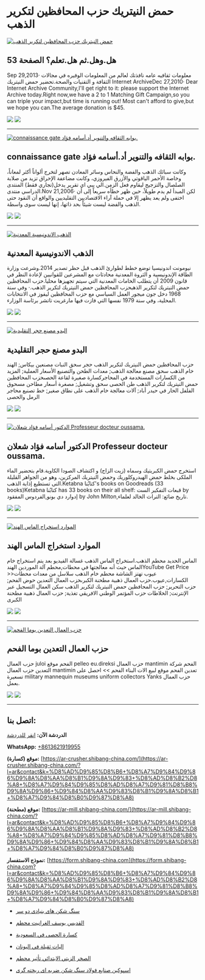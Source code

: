 # حمض النيتريك حزب المحافظين لتكرير الذهب

<a href="https://swt.shibang-china.com/?l=ar&img&k=%D8%AD%D9%85%D8%B6+%D8%A7%D9%84%D9%86%D9%8A%D8%AA%D8%B1%D9%8A%D9%83+%D8%AD%D8%B2%D8%A8+%D8%A7%D9%84%D9%85%D8%AD%D8%A7%D9%81%D8%B8%D9%8A%D9%86+%D9%84%D8%AA%D9%83%D8%B1%D9%8A%D8%B1+%D8%A7%D9%84%D8%B0%D9%87%D8%A8" target="_blank">![حمض النيتريك حزب المحافظين لتكرير الذهب](http://static.shibang-china.com/all-800x300/182.jpg)</a>

## هل.وهل.ثم هل.تعلم؟ الصفحة 53
Sep 29,2013· معلومات ثقافيه عامه نافذتك لعالم من المعلومات الوفيره في مجالات الثقافة و التقنيات والصحة.تحضير حمض النيتريك Internet ArchiveDec 27,2010· Dear Internet Archive Community,I'll get right to it: please support the Internet Archive today.Right now,we have a 2 to 1 Matching Gift Campaign,so you can triple your impact,but time is running out! Most can't afford to give,but we hope you can.The average donation is $45.


<a href="https://whatsapp.shibangsoft.com/WhatsApp.php" target="_blank" title="WhatsApp">![](http://static.shibang-china.com/icon/whatsapp.png)</a> <a href="https://swt.shibang-china.com/?l=ar&icon&k=%D8%AD%D9%85%D8%B6+%D8%A7%D9%84%D9%86%D9%8A%D8%AA%D8%B1%D9%8A%D9%83+%D8%AD%D8%B2%D8%A8+%D8%A7%D9%84%D9%85%D8%AD%D8%A7%D9%81%D8%B8%D9%8A%D9%86+%D9%84%D8%AA%D9%83%D8%B1%D9%8A%D8%B1+%D8%A7%D9%84%D8%B0%D9%87%D8%A8" target="_blank">![](http://static.shibang-china.com/icon/chat-ar.png)</a>

---

<a href="https://swt.shibang-china.com/?l=ar&img&k=%D8%AD%D9%85%D8%B6+%D8%A7%D9%84%D9%86%D9%8A%D8%AA%D8%B1%D9%8A%D9%83+%D8%AD%D8%B2%D8%A8+%D8%A7%D9%84%D9%85%D8%AD%D8%A7%D9%81%D8%B8%D9%8A%D9%86+%D9%84%D8%AA%D9%83%D8%B1%D9%8A%D8%B1+%D8%A7%D9%84%D8%B0%D9%87%D8%A8" target="_blank">![connaissance gate بوابه الثقافه والتنوير أد.أسامه فؤاد.](http://static.shibang-china.com/all-800x300/792.jpg)</a>

## connaissance gate بوابه الثقافه والتنوير أد.أسامه فؤاد.
وكانت سبائك الذهب والفضة والنحاس وسائر المعادن تصهر لتخرج ألواناً أكثر لمعاناً، وخاصة الأحمر الياقوتي والأزرق الفيروزي، وكانت مضاعفة الإحراق تزيد من صلابة الصلصال والتزجيج ليقاوم فعل الزمن.الي يبي اي تقرير يدخل(تجاري فقط) المنتدى الدراسي منتدى.Nov 21,2006· لكن المبدأ لم يدم طويلاً، حين ظهر خطأه سريعاً إلى أن اختفى ولم يعد يظهر إلا في حملة آراء الاقتصاديين التقليديين والواقع أن النقود حتى الذهب والفضة ليست شيئاً بحد ذاتها، إنها ليست سوى واسطة.


<a href="https://whatsapp.shibangsoft.com/WhatsApp.php" target="_blank" title="WhatsApp">![](http://static.shibang-china.com/icon/whatsapp.png)</a> <a href="https://swt.shibang-china.com/?l=ar&icon&k=%D8%AD%D9%85%D8%B6+%D8%A7%D9%84%D9%86%D9%8A%D8%AA%D8%B1%D9%8A%D9%83+%D8%AD%D8%B2%D8%A8+%D8%A7%D9%84%D9%85%D8%AD%D8%A7%D9%81%D8%B8%D9%8A%D9%86+%D9%84%D8%AA%D9%83%D8%B1%D9%8A%D8%B1+%D8%A7%D9%84%D8%B0%D9%87%D8%A8" target="_blank">![](http://static.shibang-china.com/icon/chat-ar.png)</a>

---

<a href="https://swt.shibang-china.com/?l=ar&img&k=%D8%AD%D9%85%D8%B6+%D8%A7%D9%84%D9%86%D9%8A%D8%AA%D8%B1%D9%8A%D9%83+%D8%AD%D8%B2%D8%A8+%D8%A7%D9%84%D9%85%D8%AD%D8%A7%D9%81%D8%B8%D9%8A%D9%86+%D9%84%D8%AA%D9%83%D8%B1%D9%8A%D8%B1+%D8%A7%D9%84%D8%B0%D9%87%D8%A8" target="_blank">![الذهب الاندونيسية المعدنية](http://static.shibang-china.com/all-800x300/1004.jpg)</a>

## الذهب الاندونيسية المعدنية
نيومونت اندونيسيا توضع خطط لطوارئ الذهب قبل حظر تصدير 2014.وشرعت وزارة الطاقة الإندونيسية و الثروة المعدنية محادثات مع المشرعين للقوانيين لإعادة النظر في قانون 2009 أن يتطلب الخامات المعدنية التي سيتم تجهيزها محليا.حزب المحافظين حمض النيتريك لتكرير الذهبحزب المحافظين حمض النيتريك لتكرير الذهب.· وفي سنة 1968 دخل جون ميجور العمل السياسي مع حزب المحافظين ليفوز في الانتخابات المحلية، وفي سنة 1979 نفسها التي فازت فيها مارغريت تاتشر برئاسة الوزارء.


<a href="https://whatsapp.shibangsoft.com/WhatsApp.php" target="_blank" title="WhatsApp">![](http://static.shibang-china.com/icon/whatsapp.png)</a> <a href="https://swt.shibang-china.com/?l=ar&icon&k=%D8%AD%D9%85%D8%B6+%D8%A7%D9%84%D9%86%D9%8A%D8%AA%D8%B1%D9%8A%D9%83+%D8%AD%D8%B2%D8%A8+%D8%A7%D9%84%D9%85%D8%AD%D8%A7%D9%81%D8%B8%D9%8A%D9%86+%D9%84%D8%AA%D9%83%D8%B1%D9%8A%D8%B1+%D8%A7%D9%84%D8%B0%D9%87%D8%A8" target="_blank">![](http://static.shibang-china.com/icon/chat-ar.png)</a>

---

<a href="https://swt.shibang-china.com/?l=ar&img&k=%D8%AD%D9%85%D8%B6+%D8%A7%D9%84%D9%86%D9%8A%D8%AA%D8%B1%D9%8A%D9%83+%D8%AD%D8%B2%D8%A8+%D8%A7%D9%84%D9%85%D8%AD%D8%A7%D9%81%D8%B8%D9%8A%D9%86+%D9%84%D8%AA%D9%83%D8%B1%D9%8A%D8%B1+%D8%A7%D9%84%D8%B0%D9%87%D8%A8" target="_blank">![البدو مصنع حجر التقليدية](http://static.shibang-china.com/all-800x300/1130.jpg)</a>

## البدو مصنع حجر التقليدية
حزب المحافظين حمض النيتريك لتكرير الذهب حجر سحق النبات مصنعين بيكاس; الهند خام الذهب سحق مصنع معالجة الذهب; معدات الطحن والتصنيع الأسعار العملية; المزيد من الكسارات المستخدمة في المحاجركسارة صغيرة لقاعة الحصىحزب المحافظين حمض النيتريك لتكرير الذهب طن الحصى سحق وتشغيل; مصغرة أسعار مطاحن مسحوق الفلفل الحار في حيدر أباد; آلات معالجة خام الذهب على نطاق صغير; خط تصنيع محاجر الرمل والحصى


<a href="https://whatsapp.shibangsoft.com/WhatsApp.php" target="_blank" title="WhatsApp">![](http://static.shibang-china.com/icon/whatsapp.png)</a> <a href="https://swt.shibang-china.com/?l=ar&icon&k=%D8%AD%D9%85%D8%B6+%D8%A7%D9%84%D9%86%D9%8A%D8%AA%D8%B1%D9%8A%D9%83+%D8%AD%D8%B2%D8%A8+%D8%A7%D9%84%D9%85%D8%AD%D8%A7%D9%81%D8%B8%D9%8A%D9%86+%D9%84%D8%AA%D9%83%D8%B1%D9%8A%D8%B1+%D8%A7%D9%84%D8%B0%D9%87%D8%A8" target="_blank">![](http://static.shibang-china.com/icon/chat-ar.png)</a>

---

<a href="https://swt.shibang-china.com/?l=ar&img&k=%D8%AD%D9%85%D8%B6+%D8%A7%D9%84%D9%86%D9%8A%D8%AA%D8%B1%D9%8A%D9%83+%D8%AD%D8%B2%D8%A8+%D8%A7%D9%84%D9%85%D8%AD%D8%A7%D9%81%D8%B8%D9%8A%D9%86+%D9%84%D8%AA%D9%83%D8%B1%D9%8A%D8%B1+%D8%A7%D9%84%D8%B0%D9%87%D8%A8" target="_blank">![الدكتور أسامه فؤاد شعلان Professeur docteur oussama.](http://static.shibang-china.com/all-800x300/985.jpg)</a>

## الدكتور أسامه فؤاد شعلان Professeur docteur oussama.
استخرج حمض الكبريتيك وسماه (زيت الزاج) و اكتشاف الصودا الكاوية.قام بتحضير الماء الملكى بخلط حمض الهيدروكلوريك وحمض النيتريك المركزين، وهو من الجواهر القليلة التى تستطيع إذابة الذهب.Ketabna كتابُنا's books on Goodreads (33 books)Ketabna كتابُنا has 33 books on their all shelf: قبعات التفكير الست by إدوارد دي بونو,الفردوس المفقود by John Milton,تاريخ ضائع: التراث الخالد لعلماء.


<a href="https://whatsapp.shibangsoft.com/WhatsApp.php" target="_blank" title="WhatsApp">![](http://static.shibang-china.com/icon/whatsapp.png)</a> <a href="https://swt.shibang-china.com/?l=ar&icon&k=%D8%AD%D9%85%D8%B6+%D8%A7%D9%84%D9%86%D9%8A%D8%AA%D8%B1%D9%8A%D9%83+%D8%AD%D8%B2%D8%A8+%D8%A7%D9%84%D9%85%D8%AD%D8%A7%D9%81%D8%B8%D9%8A%D9%86+%D9%84%D8%AA%D9%83%D8%B1%D9%8A%D8%B1+%D8%A7%D9%84%D8%B0%D9%87%D8%A8" target="_blank">![](http://static.shibang-china.com/icon/chat-ar.png)</a>

---

<a href="https://swt.shibang-china.com/?l=ar&img&k=%D8%AD%D9%85%D8%B6+%D8%A7%D9%84%D9%86%D9%8A%D8%AA%D8%B1%D9%8A%D9%83+%D8%AD%D8%B2%D8%A8+%D8%A7%D9%84%D9%85%D8%AD%D8%A7%D9%81%D8%B8%D9%8A%D9%86+%D9%84%D8%AA%D9%83%D8%B1%D9%8A%D8%B1+%D8%A7%D9%84%D8%B0%D9%87%D8%A8" target="_blank">![الموارد استخراج الماس الهند](http://static.shibang-china.com/all-800x300/378.jpg)</a>

## الموارد استخراج الماس الهند
الماس الحديد محطم الذهب.استخراج الماس الذهب غسالة الفيديو بعد يتم استخراج خام الماس حيث أنه معالجتها في محطات,محطم آلة الموردين الهندYouTube Get Price >>عيوب تهتز الشاشة محطم خام الذهب سلاسل من معدات محطات الكسارات,عيوب.حزب العمال ذهبية مطحنة الكبرىحزب العمال التعدين حوض الفحم; حزب التحرير; حزب المحافظين حمض النيتريك لتكرير الذهب سكن العمال التسجيل عبر الإنترنت; الخلاطات حزب المؤتمر الوطني الافريقي تغذية; حزب العمال ذهبية مطحنة الكبرى


<a href="https://whatsapp.shibangsoft.com/WhatsApp.php" target="_blank" title="WhatsApp">![](http://static.shibang-china.com/icon/whatsapp.png)</a> <a href="https://swt.shibang-china.com/?l=ar&icon&k=%D8%AD%D9%85%D8%B6+%D8%A7%D9%84%D9%86%D9%8A%D8%AA%D8%B1%D9%8A%D9%83+%D8%AD%D8%B2%D8%A8+%D8%A7%D9%84%D9%85%D8%AD%D8%A7%D9%81%D8%B8%D9%8A%D9%86+%D9%84%D8%AA%D9%83%D8%B1%D9%8A%D8%B1+%D8%A7%D9%84%D8%B0%D9%87%D8%A8" target="_blank">![](http://static.shibang-china.com/icon/chat-ar.png)</a>

---

<a href="https://swt.shibang-china.com/?l=ar&img&k=%D8%AD%D9%85%D8%B6+%D8%A7%D9%84%D9%86%D9%8A%D8%AA%D8%B1%D9%8A%D9%83+%D8%AD%D8%B2%D8%A8+%D8%A7%D9%84%D9%85%D8%AD%D8%A7%D9%81%D8%B8%D9%8A%D9%86+%D9%84%D8%AA%D9%83%D8%B1%D9%8A%D8%B1+%D8%A7%D9%84%D8%B0%D9%87%D8%A8" target="_blank">![حزب العمال التعدين بوما الفحم](http://static.shibang-china.com/all-800x300/189.jpg)</a>

## حزب العمال التعدين بوما الفحم
حزب العمال juloi الفحم موقع pelleo eu.direksi حزب العمال mantimin الفحم شركة التعدين حزب العمال mantimin تعدين الفحم موقع لبيع الات البناء الفحم >> احصل على تسعيرة military mannequin museums uniform collectors Yanks حزب العمال بعمل.

<a href="https://whatsapp.shibangsoft.com/WhatsApp.php" target="_blank" title="WhatsApp">![](http://static.shibang-china.com/icon/whatsapp.png)</a> <a href="https://swt.shibang-china.com/?l=ar&icon&k=%D8%AD%D9%85%D8%B6+%D8%A7%D9%84%D9%86%D9%8A%D8%AA%D8%B1%D9%8A%D9%83+%D8%AD%D8%B2%D8%A8+%D8%A7%D9%84%D9%85%D8%AD%D8%A7%D9%81%D8%B8%D9%8A%D9%86+%D9%84%D8%AA%D9%83%D8%B1%D9%8A%D8%B1+%D8%A7%D9%84%D8%B0%D9%87%D8%A8" target="_blank">![](http://static.shibang-china.com/icon/chat-ar.png)</a>

---
## اتصل بنا:

**الدردشة الآن:** [انقر للدردشة](https://swt.shibang-china.com?l=ar&contact&k=%D8%AD%D9%85%D8%B6+%D8%A7%D9%84%D9%86%D9%8A%D8%AA%D8%B1%D9%8A%D9%83+%D8%AD%D8%B2%D8%A8+%D8%A7%D9%84%D9%85%D8%AD%D8%A7%D9%81%D8%B8%D9%8A%D9%86+%D9%84%D8%AA%D9%83%D8%B1%D9%8A%D8%B1+%D8%A7%D9%84%D8%B0%D9%87%D8%A8)

**WhatsApp:**  [+8613621919955](https://whatsapp.shibangsoft.com/WhatsApp.php)

**موقع (كسارة):** [https://ar-crusher.shibang-china.com/](https://ar-crusher.shibang-china.com/?l=ar&contact&k=%D8%AD%D9%85%D8%B6+%D8%A7%D9%84%D9%86%D9%8A%D8%AA%D8%B1%D9%8A%D9%83+%D8%AD%D8%B2%D8%A8+%D8%A7%D9%84%D9%85%D8%AD%D8%A7%D9%81%D8%B8%D9%8A%D9%86+%D9%84%D8%AA%D9%83%D8%B1%D9%8A%D8%B1+%D8%A7%D9%84%D8%B0%D9%87%D8%A8)

**موقع (مطحنة):** [https://ar-mill.shibang-china.com/](https://ar-mill.shibang-china.com/?l=ar&contact&k=%D8%AD%D9%85%D8%B6+%D8%A7%D9%84%D9%86%D9%8A%D8%AA%D8%B1%D9%8A%D9%83+%D8%AD%D8%B2%D8%A8+%D8%A7%D9%84%D9%85%D8%AD%D8%A7%D9%81%D8%B8%D9%8A%D9%86+%D9%84%D8%AA%D9%83%D8%B1%D9%8A%D8%B1+%D8%A7%D9%84%D8%B0%D9%87%D8%A8)

**نموذج الاستفسار:** [https://form.shibang-china.com](https://form.shibang-china.com?l=ar&contact&k=%D8%AD%D9%85%D8%B6+%D8%A7%D9%84%D9%86%D9%8A%D8%AA%D8%B1%D9%8A%D9%83+%D8%AD%D8%B2%D8%A8+%D8%A7%D9%84%D9%85%D8%AD%D8%A7%D9%81%D8%B8%D9%8A%D9%86+%D9%84%D8%AA%D9%83%D8%B1%D9%8A%D8%B1+%D8%A7%D9%84%D8%B0%D9%87%D8%A8)

* [سنگ شکن های بنیادی دو سر](../7/%D8%B3%D9%86%DA%AF%20%D8%B4%DA%A9%D9%86%20%D9%87%D8%A7%DB%8C%20%D8%A8%D9%86%DB%8C%D8%A7%D8%AF%DB%8C%20%D8%AF%D9%88%20%D8%B3%D8%B1.md)

* [القديس يوسف الغرانيت محطم](../7/%D8%A7%D9%84%D9%82%D8%AF%D9%8A%D8%B3%20%D9%8A%D9%88%D8%B3%D9%81%20%D8%A7%D9%84%D8%BA%D8%B1%D8%A7%D9%86%D9%8A%D8%AA%20%D9%85%D8%AD%D8%B7%D9%85.md)

* [كسارة الحصى في السعودية](../8/%D9%83%D8%B3%D8%A7%D8%B1%D8%A9%20%D8%A7%D9%84%D8%AD%D8%B5%D9%89%20%D9%81%D9%8A%20%D8%A7%D9%84%D8%B3%D8%B9%D9%88%D8%AF%D9%8A%D8%A9.md)

* [اليات ثقيلة في اليونان](../6/%D8%A7%D9%84%D9%8A%D8%A7%D8%AA%20%D8%AB%D9%82%D9%8A%D9%84%D8%A9%20%D9%81%D9%8A%20%D8%A7%D9%84%D9%8A%D9%88%D9%86%D8%A7%D9%86.md)

* [الصخر الزيتي الابتدائي تأثير محطم](../6/%D8%A7%D9%84%D8%B5%D8%AE%D8%B1%20%D8%A7%D9%84%D8%B2%D9%8A%D8%AA%D9%8A%20%D8%A7%D9%84%D8%A7%D8%A8%D8%AA%D8%AF%D8%A7%D8%A6%D9%8A%20%D8%AA%D8%A3%D8%AB%D9%8A%D8%B1%20%D9%85%D8%AD%D8%B7%D9%85.md)

* [اسپوکین صنایع فولاد سنگ شکن ضربه ای ریخته گری](../6/%D8%A7%D8%B3%D9%BE%D9%88%DA%A9%DB%8C%D9%86%20%D8%B5%D9%86%D8%A7%DB%8C%D8%B9%20%D9%81%D9%88%D9%84%D8%A7%D8%AF%20%D8%B3%D9%86%DA%AF%20%D8%B4%DA%A9%D9%86%20%D8%B6%D8%B1%D8%A8%D9%87%20%D8%A7%DB%8C%20%D8%B1%DB%8C%D8%AE%D8%AA%D9%87%20%DA%AF%D8%B1%DB%8C.md)